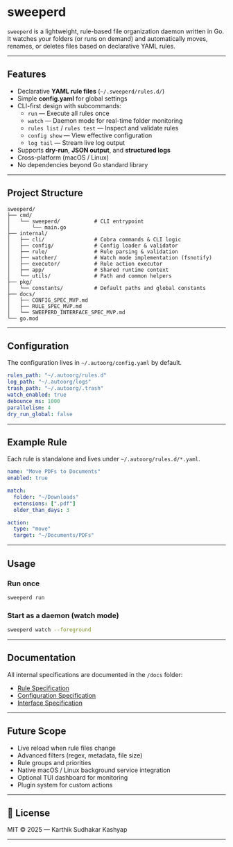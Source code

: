# sweeperd 

`sweeperd` is a lightweight, rule-based file organization daemon written in Go.
It watches your folders (or runs on demand) and automatically moves, renames, or deletes files based on declarative YAML rules.

---

## Features

- Declarative **YAML rule files** (`~/.sweeperd/rules.d/`)
- Simple **config.yaml** for global settings
- CLI-first design with subcommands:
  - `run` — Execute all rules once
  - `watch` — Daemon mode for real-time folder monitoring
  - `rules list` / `rules test` — Inspect and validate rules
  - `config show` — View effective configuration
  - `log tail` — Stream live log output
- Supports **dry-run**, **JSON output**, and **structured logs**
- Cross-platform (macOS / Linux)
- No dependencies beyond Go standard library

---

## Project Structure

```
sweeperd/
├── cmd/
│   └── sweeperd/           # CLI entrypoint
│       └── main.go
├── internal/
│   ├── cli/                # Cobra commands & CLI logic
│   ├── config/             # Config loader & validator
│   ├── rule/               # Rule parsing & validation
│   ├── watcher/            # Watch mode implementation (fsnotify)
│   ├── executor/           # Rule action executor
│   ├── app/                # Shared runtime context
│   └── utils/              # Path and common helpers
├── pkg/
│   └── constants/          # Default paths and global constants
├── docs/
│   ├── CONFIG_SPEC_MVP.md
│   ├── RULE_SPEC_MVP.md
│   └── SWEEPERD_INTERFACE_SPEC_MVP.md
└── go.mod
```

---

## Configuration

The configuration lives in `~/.autoorg/config.yaml` by default.

```yaml
rules_path: "~/.autoorg/rules.d"
log_path: "~/.autoorg/logs"
trash_path: "~/.autoorg/.trash"
watch_enabled: true
debounce_ms: 1000
parallelism: 4
dry_run_global: false
```

---

## Example Rule

Each rule is standalone and lives under `~/.autoorg/rules.d/*.yaml`.

```yaml
name: "Move PDFs to Documents"
enabled: true

match:
  folder: "~/Downloads"
  extensions: [".pdf"]
  older_than_days: 3

action:
  type: "move"
  target: "~/Documents/PDFs"
```

---

## Usage

### Run once
```bash
sweeperd run
```

### Start as a daemon (watch mode)
```bash
sweeperd watch --foreground
```

---

## Documentation

All internal specifications are documented in the `/docs` folder:

- [Rule Specification](docs/RULE_SPEC_MVP.md)
- [Configuration Specification](docs/CONFIG_SPEC_MVP.md)
- [Interface Specification](docs/SWEEPERD_INTERFACE_SPEC_MVP.md)

---


## Future Scope

- Live reload when rule files change
- Advanced filters (regex, metadata, file size)
- Rule groups and priorities
- Native macOS / Linux background service integration
- Optional TUI dashboard for monitoring
- Plugin system for custom actions

---

## 📜 License

MIT © 2025 — Karthik Sudhakar Kashyap

---


